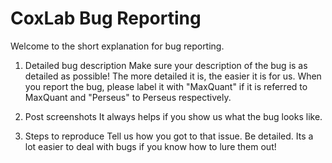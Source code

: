 # CoxLab Bug Reporting
Welcome to the short explanation for bug reporting.

1. Detailed bug description
Make sure your description of the bug is as detailed as possible! The more detailed it is, the easier it is for us. When you report the bug, please label it with "MaxQuant" if it is referred to MaxQuant and "Perseus" to Perseus respectively. 

2. Post screenshots
It always helps if you show us what the bug looks like.

3. Steps to reproduce
Tell us how you got to that issue. Be detailed. Its a lot easier to deal with bugs if you know how to lure them out!

